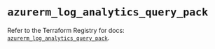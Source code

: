# `azurerm_log_analytics_query_pack`

Refer to the Terraform Registry for docs: [`azurerm_log_analytics_query_pack`](https://registry.terraform.io/providers/hashicorp/azurerm/4.51.0/docs/resources/log_analytics_query_pack).
